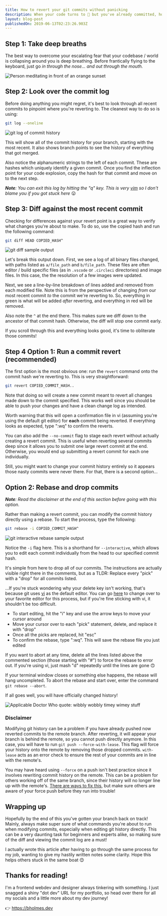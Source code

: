 ```yaml
---
title: How to revert your git commits without panicking
description: When your code turns to 💩 but you've already committed, how do you go back?
layout: blog-post
publishedOn: 2019-06-13T02:23:26.903Z
---
```


## Step 1: Take deep breaths

The best way to overcome your escalating fear that your codebase / world is collapsing around you is deep breathing. Before frantically flying to the keyboard, just go _in through the nose... and out through the mouth._

![Person meditating in front of an orange sunset](https://thepracticaldev.s3.amazonaws.com/i/icmotiqzlpbpgucj0rhi.jpg)

## Step 2: Look over the commit log

Before doing anything you might regret, it's best to look through all recent commits to pinpoint where you're reverting to. The cleanest way to do so is using:

```bash
git log --oneline
```
![git log of commit history](https://thepracticaldev.s3.amazonaws.com/i/sgohk5klbw8z2nxfjuey.png)

This will show all of the commit history for your branch, starting with the most recent. It also shows branch points to see the history of everything that got merged.

Also notice the alphanumeric strings to the left of each commit. These are hashes which uniquely identify a given commit. Once you find the inflection point for your code explosion, copy the hash for that commit and move on to the next step.

_**Note**: You can exit this log by hitting the "q" key. This is very [vim](https://vim.dev) so I don't blame you if you got stuck here_ 😛 

## Step 3: Diff against the most recent commit 

Checking for differences against your revert point is a great way to verify what changes you're about to make. To do so, use the copied hash and run the following command:

```bash
git diff HEAD COPIED_HASH^
```
![git diff sample output](https://thepracticaldev.s3.amazonaws.com/i/12cvckmewfkubzntuhky.png)

Let's break this output down. First, we see a log of all binary files changed, with paths listed as `a/file_path` and `b/file_path`. These files are often editor / build specific files (as in `.vscode` or `.circleci` directories) and image files. In this case, the the resolution of a few images were updated.

Next, we see a line-by-line breakdown of lines added and removed from each modified file. Note this is from the perspective of changing _from_ our most recent commit _to_ the commit we're reverting to. So, everything in green is what will be added _after_ reverting, and everything in red will be removed.

Also note the `^` at the end there. This makes sure we diff down to the ancestor of that commit hash. Otherwise, the diff will stop one commit early.

If you scroll through this and everything looks good, it's time to obliterate those commits!

## Step 4 Option 1: Run a commit revert (recommended)

The first option is the most obvious one: run the `revert` command onto the commit hash we're reverting to. This is very straightforward:

```bash
git revert COPIED_COMMIT_HASH..
```

Note that doing so will create a new commit meant to revert all changes made down to the commit specified. This works well since you should be able to push your changes and have a clean change log as intended. 

Worth warning that this will open a confirmation file in vi (assuming you're using the default git editor) for **each** commit being reverted. If everything looks as expected, type ":wq" to confirm the reverts.

You can also add the `--no-commit` flag to stage each revert without actually creating a revert commit. This is useful when reverting several commits deep since it allows you to submit one large revert commit at the end. Otherwise, you would end up submitting a revert commit for each one individually.

Still, you might want to change your commit history entirely so it appears those nasty commits were never there. For that, there is a second option...

## Option 2: Rebase and drop commits

_**Note**: Read the disclaimer at the end of this section before going with this option._

Rather than making a revert commit, you can modify the commit history directly using a rebase. To start the process, type the following:

```bash
git rebase -i COPIED_COMMIT_HASH^
```
![git interactive rebase sample output](https://thepracticaldev.s3.amazonaws.com/i/p8zgqcct0ncexpwzv2e0.png)

Notice the `-i` flag here. This is a shorthand for `--interactive`, which allows you to edit each commit individually from the head to our specified commit hash.

It's simple from here to drop all of our commits. The instructions are actually visible right there in the comments, but as a TLDR: Replace every "pick" with a "drop" for all commits listed.

...If you're stuck wondering why your delete key isn't working, that's because git uses [vi](https://vim.dev) as the default editor. You can go [here](https://www.kevinkuszyk.com/2016/03/08/git-tips-2-change-editor-for-interactive-git-rebase/) to change over to your favorite editor for this process, but if you're fine sticking with vi, it shouldn't be too difficult.

- To start editing, hit the "i" key and use the arrow keys to move your cursor around
- Move your cursor over to each "pick" statement, delete, and replace it with "drop"
- Once all the picks are replaced, hit "esc"
- To confirm the rebase, type ":wq". This will save the rebase file you just edited

If you want to abort at any time, delete all the lines listed above the commented section (those starting with "#") to force the rebase to error out. If you're using vi, just mash "d" repeatedly until the lines are gone 🙃

If your terminal window closes or something else happens, the rebase will hang uncompleted. To abort the rebase and start over, enter the command `git rebase --abort`.

If all goes well, you will have officially changed history!

![Applicable Doctor Who quote: wibbly wobbly timey wimey stuff](https://media.giphy.com/media/M6VxE9CEHMDtK/giphy.gif)

### Disclaimer

Modifying git history can be a problem if you have already pushed now reverted commits to the remote branch. After reverting, it will appear your branch is behind the remote, so you cannot push directly anymore. In this case, you will have to run `git push --force-with-lease`. This flag will force your history onto the remote by removing those dropped commits. `with-lease` acts as an error check to ensure the rest of your commits are in line with the remote's.

You may have heard using `--force` on a push isn't best practice since it involves rewriting commit history on the remote. This can be a problem for others working off of the same branch, since their history will no longer line up with the remote's. [There are ways to fix this](https://stackoverflow.com/questions/9813816/git-pull-after-forced-update), but make sure others are aware of your force push before they run into trouble!

## Wrapping up

Hopefully by the end of this you've gotten your branch back on track! Mainly, always make super sure of what commands you're about to run when modifying commits, especially when editing git history directly. This can be a very daunting task for beginners and experts alike, so making sure of the diff and viewing the commit log are a must!

I actually wrote this article after having to go through the same process for my job, wanting to give my hastily written notes some clarity. Hope this helps others stuck in the same boat 😊 

## Thanks for reading!

I'm a frontend webdev and designer always tinkering with something. I just snagged a shiny "dot dev" URL for my portfolio, so head over there for all my socials and a little more about my dev journey!

👉 https://bholmes.dev